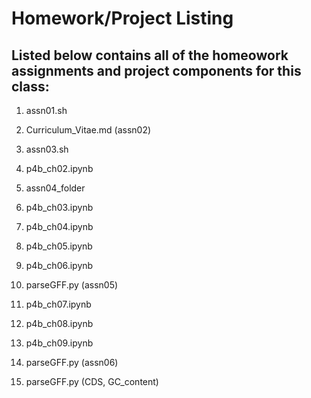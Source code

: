 # Homework/Project Listing

## Listed below contains all of the homeowork assignments and project components for this class:

1. assn01.sh

2. Curriculum_Vitae.md (assn02)

3. assn03.sh

4. p4b_ch02.ipynb

5. assn04_folder

6. p4b_ch03.ipynb

7. p4b_ch04.ipynb

8. p4b_ch05.ipynb

9. p4b_ch06.ipynb

10. parseGFF.py (assn05)

11. p4b_ch07.ipynb

12. p4b_ch08.ipynb

13. p4b_ch09.ipynb

14. parseGFF.py (assn06)

15. parseGFF.py (CDS, GC_content)
